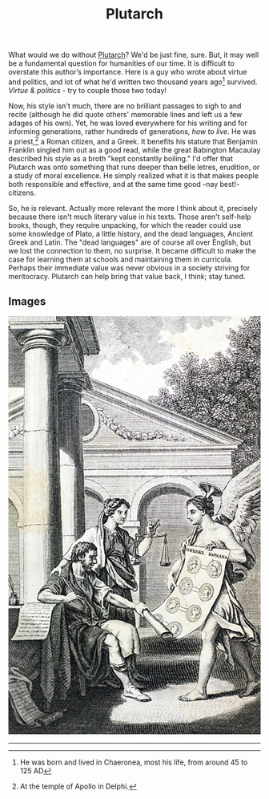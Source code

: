 ﻿---
title: Plutarch
---

What would we do without [Plutarch](<https://en.wikipedia.org/wiki/Plutarch>)? We'd be just fine, sure. But, it may well be a fundamental question for humanities of our time. It is difficult to overstate this author’s importance. Here is a guy who wrote about virtue and politics, and lot of what he'd written two thousand years ago[^2] survived. *Virtue & politics* - try to couple those two today!

Now, his style isn't much, there are no brilliant passages to sigh to and recite (although he did quote others' memorable lines and left us a few adages of his own). Yet, he was loved everywhere for his writing and for informing generations, rather hundreds of generations, *how to live*. He was a priest,[^1] a Roman citizen, and a Greek. It benefits his stature that Benjamin Franklin singled him out as a good read, while the great Babington Macaulay described his style as a broth "kept constantly boiling." I'd offer that Plutarch was onto something that runs deeper than belle letres, erudition, or a study of moral excellence. He simply realized what it is that makes people both responsible and effective, and at the same time good -nay best!- citizens.

So, he is relevant. Actually more relevant the more I think about it, precisely because there isn't much literary value in his texts. Those aren't self-help books, though, they require unpacking, for which the reader could use some knowledge of Plato, a little history, and the dead languages, Ancient Greek and Latin. The "dead languages" are of course all over English, but we lost the connection to them, no surprise. It became difficult to make the case for learning them at schools and maintaining them in curricula. Perhaps their immediate value was never obvious in a society striving for meritocracy. Plutarch can help bring that value back, I think; stay tuned.

Images
------

![](<../images/plutarch-s-lives-plutarch-first-edition-1770.jpg>)


----

[^1]: At the temple of Apollo in Delphi.
[^2]: He was born and lived in Chaeronea, most his life, from around 45 to 125 AD

